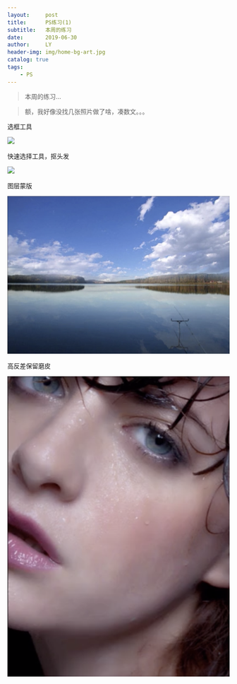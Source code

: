 ```yaml
---
layout:     post
title:      PS练习(1)
subtitle:   本周的练习
date:       2019-06-30
author:     LY
header-img: img/home-bg-art.jpg
catalog: true
tags:
    - PS
---
```


> 本周的练习... 

> 额，我好像没找几张照片做了啥，凑数文。。。

选框工具

![](/img/2019063001.png)

快速选择工具，抠头发

![](/img/2019063002.png)

图层蒙版

![](/img/2019063003.png)

高反差保留磨皮

![](/img/2019063004.png)

